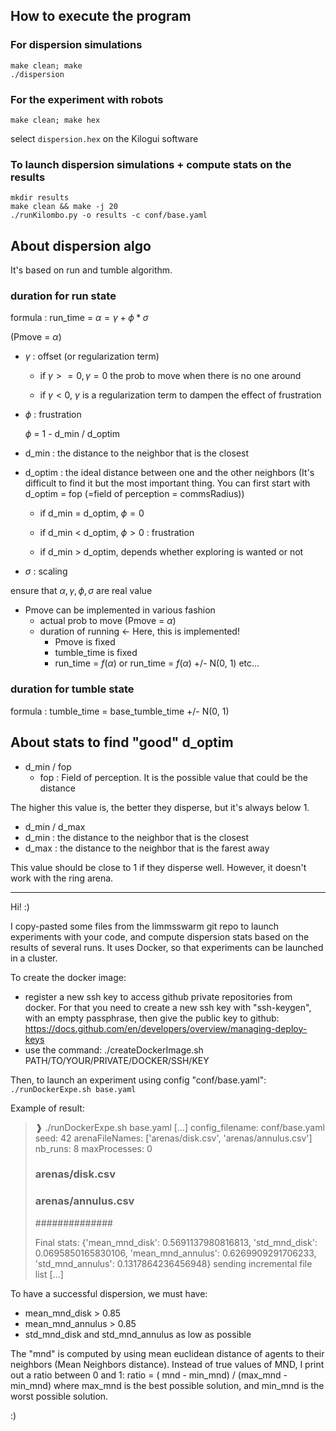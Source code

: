## How to execute the program

### For dispersion simulations
```
make clean; make
./dispersion
```

### For the experiment with robots
```
make clean; make hex 
```
select  `dispersion.hex` on the Kilogui software

### To launch dispersion simulations + compute stats on the results

```
mkdir results
make clean && make -j 20
./runKilombo.py -o results -c conf/base.yaml
```

## About dispersion algo
It's based on run and tumble algorithm.

### duration for run state
formula : run_time = $\alpha = \gamma + \phi * \sigma$

(Pmove = $\alpha$)


 - $\gamma$ : offset (or regularization term)
 
   - if $\gamma >= 0, \gamma = 0$ the prob to move when there is no one around
 
   - if $\gamma < 0$, $\gamma$ is a regularization term to dampen the effect of frustration

 - $\phi$ : frustration

   $\phi$ = 1 - d_min / d_optim
- d_min : the distance to the neighbor that is the closest
- d_optim : the ideal distance between one and the other neighbors (It's difficult to find it but the most important thing. You can first start with d_optim = fop (=field of perception = commsRadius))

  - if d_min = d_optim, $\phi = 0$

  - if d_min < d_optim, $\phi > 0$ : frustration

  - if d_min > d_optim, depends whether exploring is wanted or not

 - $\sigma$ : scaling

ensure that $\alpha, \gamma, \phi, \sigma$ are real value

- Pmove can be implemented in various fashion
  - actual prob to move (Pmove = $\alpha$)
  - duration of running <- Here, this is implemented!
    - Pmove is fixed
    - tumble_time is fixed
    - run_time = $f(\alpha)$ or run_time = $f(\alpha)$ +/- N(0, 1) etc...

### duration for tumble state
formula : tumble_time = base_tumble_time +/- N(0, 1)

## About stats to find "good" d_optim

- d_min / fop
  - fop : Field of perception. It is the possible value that could be the distance
  
 The higher this value is, the better they disperse, but it's always below 1. 
 
 - d_min / d_max
  - d_min : the distance to the neighbor that is the closest
  - d_max : the distance to the neighbor that is the farest away
  
 This value should be close to 1 if they disperse well. However, it doesn't work with the ring arena.

***

Hi! :)

I copy-pasted some files from the limmsswarm git repo to launch experiments with your code, and compute dispersion stats based on the results of several runs.
It uses Docker, so that experiments can be launched in a cluster.

To create the docker image:
 - register a new ssh key to access github private repositories from docker. For that you need to create a new ssh key with "ssh-keygen", with an empty passphrase, then give the public key to github: https://docs.github.com/en/developers/overview/managing-deploy-keys
 - use the command: ./createDockerImage.sh PATH/TO/YOUR/PRIVATE/DOCKER/SSH/KEY
 
Then, to launch an experiment using config "conf/base.yaml":
`./runDockerExpe.sh base.yaml`

Example of result:

> ❱ ./runDockerExpe.sh base.yaml
> [...]
> config_filename: conf/base.yaml
> seed: 42
> arenaFileNames: ['arenas/disk.csv', 'arenas/annulus.csv']
> nb_runs: 8
> maxProcesses: 0
> 
> ### arenas/disk.csv ###
> 
> ### arenas/annulus.csv ###
> 
> ##############
> 
> Final stats:  {'mean_mnd_disk': 0.5691137980816813, 'std_mnd_disk': 0.0695850165830106, 'mean_mnd_annulus': 0.6269909291706233, 'std_mnd_annulus': 0.1317864236456948}
> sending incremental file list
> [...]

To have a successful dispersion, we must have:
 - mean_mnd_disk > 0.85
 - mean_mnd_annulus > 0.85
 - std_mnd_disk and std_mnd_annulus as low as possible

The "mnd" is computed by using mean euclidean distance of agents to their neighbors (Mean Neighbors distance). 
Instead of true values of MND, I print out a ratio between 0 and 1:
ratio = ( mnd - min_mnd) / (max_mnd - min_mnd)
where max_mnd is the best possible solution, and min_mnd is the worst possible solution.

:)
